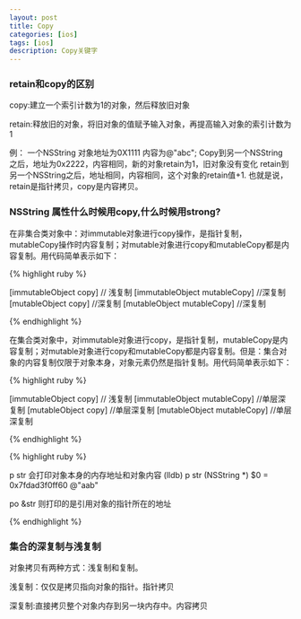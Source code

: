 ```yaml
---
layout: post
title: Copy
categories: [ios]
tags: [ios]
description: Copy关键字
---
```


<h3>retain和copy的区别</h3>

copy:建立一个索引计数为1的对象，然后释放旧对象

retain:释放旧的对象，将旧对象的值赋予输入对象，再提高输入对象的索引计数为1

例：
一个NSString 对象地址为0X1111 内容为@"abc";
Copy到另一个NSString 之后，地址为0x2222，内容相同，新的对象retain为1，旧对象没有变化
retain到另一个NSString之后，地址相同，内容相同，这个对象的retain值+1.
也就是说，retain是指针拷贝，copy是内容拷贝。 


<h3>NSString 属性什么时候用copy,什么时候用strong?</h3>

<p>
在非集合类对象中：对immutable对象进行copy操作，是指针复制，mutableCopy操作时内容复制；对mutable对象进行copy和mutableCopy都是内容复制。用代码简单表示如下：
</p>

{% highlight ruby %}

[immutableObject copy] // 浅复制
[immutableObject mutableCopy] //深复制
[mutableObject copy] //深复制
[mutableObject mutableCopy] //深复制

{% endhighlight %}

<p>

在集合类对象中，对immutable对象进行copy，是指针复制，mutableCopy是内容复制；对mutable对象进行copy和mutableCopy都是内容复制。但是：集合对象的内容复制仅限于对象本身，对象元素仍然是指针复制。用代码简单表示如下：
</p>

{% highlight ruby %}

[immutableObject copy] // 浅复制
[immutableObject mutableCopy] //单层深复制
[mutableObject copy] //单层深复制
[mutableObject mutableCopy] //单层深复制

{% endhighlight %}



{% highlight ruby %}

p str 会打印对象本身的内存地址和对象内容
(lldb) p str
(NSString *) $0 = 0x7fdad3f0ff60 @"aab"

po &str 则打印的是引用对象的指针所在的地址

{% endhighlight %}

<h3>集合的深复制与浅复制</h3>

<p>对象拷贝有两种方式：浅复制和复制。</p>
<p>浅复制：仅仅是拷贝指向对象的指针。指针拷贝</p>
<p>深复制:直接拷贝整个对象内存到另一块内存中。内容拷贝</p>


